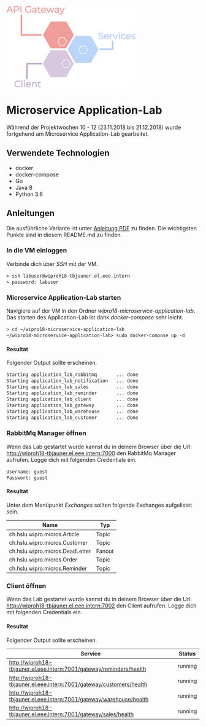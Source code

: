 ![Wipro Logo](./client/static/imgs/icon-microservices-with-text.png)

# Microservice Application-Lab
Während der Projektwochen 10 - 12 (23.11.2018 bis 21.12.2018) wurde fortgehend am Microservice Application-Lab gearbeitet.

## Verwendete Technologien
- docker
- docker-compose
- Go
- Java 8
- Python 3.6

## Anleitungen
Die ausführliche Variante ist unter [Anleitung PDF](./Benutzeranleitung_Application_Lab.pdf) zu finden. Die wichtigsten Punkte sind in diesem README.md zu finden.

### In die VM einloggen
Verbinde dich über *SSH* mit der VM.
```
> ssh labuser@wiproh18-tbjauner.el.eee.intern
> password: labuser
```

### Microservice Application-Lab starten
Navigiere auf der VM in den Ordner *wipro18-microservice-application-lab*. Das starten des Application-Lab ist dank *docker-compose* sehr leicht.
```
> cd ~/wipro18-microservice-application-lab
~/wipro18-microservice-application-lab> sudo docker-compose up -d
```
#### Resultat
Folgender Output sollte erscheinen.
```
Starting application_lab_rabbitmq       ... done
Starting application_lab_notification   ... done
Starting application_lab_sales          ... done
Starting application_lab_reminder       ... done
Starting application_lab_client         ... done
Starting application_lab_gateway        ... done
Starting application_lab_warehouse      ... done
Starting application_lab_customer       ... done
```

### RabbitMq Manager öffnen
Wenn das Lab gestartet wurde kannst du in deinem Browser über die Url: http://wiproh18-tbjauner.el.eee.intern:7000 den RabbitMq Manager aufrufen. Logge dich mit folgenden Credentials ein.
```
Username: guest
Passwort: guest
```

#### Resultat
Unter dem Menüpunkt *Exchanges* sollten folgende Exchanges aufgelistet sein.

| Name                            | Typ    |
|---------------------------------|--------|
| ch.hslu.wipro.micros.Article    | Topic  |
| ch.hslu.wipro.micros.Customer   | Topic  |
| ch.hslu.wipro.micros.DeadLetter | Fanout |
| ch.hslu.wipro.micros.Order      | Topic  |
| ch.hslu.wipro.micros.Reminder   | Topic  |

### Client öffnen
Wenn das Lab gestartet wurde kannst du in deinem Browser über die Url: http://wiproh18-tbjauner.el.eee.intern:7002 den Client aufrufen. Logge dich mit folgenden Credentials ein.

#### Resultat
Folgender Output sollte erscheinen.

| Service                                                              | Status  |
|----------------------------------------------------------------------|---------|
| http://wiproh18-tbjauner.el.eee.intern:7001/gateway/reminders/health | running |
| http://wiproh18-tbjauner.el.eee.intern:7001/gateway/customers/health | running |
| http://wiproh18-tbjauner.el.eee.intern:7001/gateway/warehouse/health | running |
| http://wiproh18-tbjauner.el.eee.intern:7001/gateway/sales/health     | running |